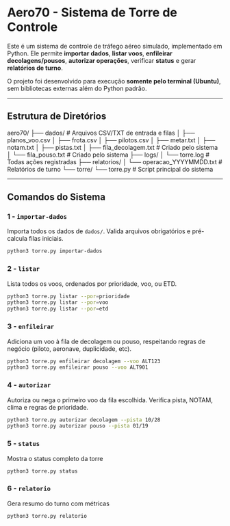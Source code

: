 # Aero70 - Sistema de Torre de Controle

Este é um sistema de controle de tráfego aéreo simulado, implementado em Python. Ele permite **importar dados**, **listar voos**, **enfileirar decolagens/pousos**, **autorizar operações**, verificar **status** e gerar **relatórios de turno**.  

O projeto foi desenvolvido para execução **somente pelo terminal (Ubuntu)**, sem bibliotecas externas além do Python padrão.

---

## Estrutura de Diretórios

aero70/
├── dados/ # Arquivos CSV/TXT de entrada e filas
│ ├── planos_voo.csv
│ ├── frota.csv
│ ├── pilotos.csv
│ ├── metar.txt
│ ├── notam.txt
│ ├── pistas.txt
│ ├── fila_decolagem.txt # Criado pelo sistema
│ └── fila_pouso.txt # Criado pelo sistema
├── logs/
│ └── torre.log # Todas ações registradas
├── relatorios/
│ └── operacao_YYYYMMDD.txt # Relatórios de turno
└── torre/
└── torre.py # Script principal do sistema


---
## Comandos do Sistema

### 1 - `importar-dados`
Importa todos os dados de `dados/`. Valida arquivos obrigatórios e pré-calcula filas iniciais.
```bash
python3 torre.py importar-dados
```

### 2 - `listar`
Lista todos os voos, ordenados por prioridade, voo, ou ETD.
```bash
python3 torre.py listar --por=prioridade
python3 torre.py listar --por=voo
python3 torre.py listar --por=etd
```

### 3 - `enfileirar`
Adiciona um voo à fila de decolagem ou pouso, respeitando regras de negócio (piloto, aeronave, duplicidade, etc).
```bash
python3 torre.py enfileirar decolagem --voo ALT123
python3 torre.py enfileirar pouso --voo ALT901
```

### 4 - `autorizar`
Autoriza ou nega o primeiro voo da fila escolhida. Verifica pista, NOTAM, clima e regras de prioridade.
```bash
python3 torre.py autorizar decolagem --pista 10/28
python3 torre.py autorizar pouso --pista 01/19
```

### 5 - `status`
Mostra o status completo da torre
```bash
python3 torre.py status
```

### 6 - `relatorio`
Gera resumo do turno com métricas
```bash
python3 torre.py relatorio
```











